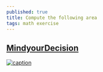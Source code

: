 ```yaml
---
published: true
title: Compute the following area
tags: math exercise
---
```

## [MindyourDecision](https://www.youtube.com/watch?v=cPNdvdYn05c)

[![caption](https://img.youtube.com/vi/cPNdvdYn05c/0.jpg)](https://www.youtube.com/watch?v=cPNdvdYn05c)
